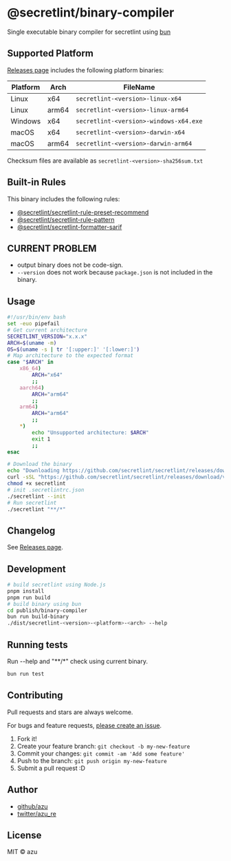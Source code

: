 # @secretlint/binary-compiler

Single executable binary compiler for secretlint using [bun](https://bun.sh/)

## Supported Platform

[Releases page](https://github.com/secretlint/secretlint/releases) includes the following platform binaries:

| Platform | Arch  | FileName                               | 
|----------|-------|----------------------------------------|
| Linux    | x64   | `secretlint-<version>-linux-x64`       |
| Linux    | arm64 | `secretlint-<version>-linux-arm64`     |
| Windows  | x64   | `secretlint-<version>-windows-x64.exe` |
| macOS    | x64   | `secretlint-<version>-darwin-x64`      |
| macOS    | arm64 | `secretlint-<version>-darwin-arm64`    |

Checksum files are available as `secretlint-<version>-sha256sum.txt`

## Built-in Rules

This binary includes the following rules:

- [@secretlint/secretlint-rule-preset-recommend](https://www.npmjs.com/package/@secretlint/secretlint-rule-preset-recommend)
- [@secretlint/secretlint-rule-pattern](https://www.npmjs.com/package/@secretlint/secretlint-rule-pattern)
- [@secretlint/secretlint-formatter-sarif](https://www.npmjs.com/package/@secretlint/secretlint-formatter-sarif)

## CURRENT PROBLEM

- output binary does not be code-sign.
- `--version` does not work because `package.json` is not included in the binary.

## Usage

```bash
#!/usr/bin/env bash
set -euo pipefail
# Get current architecture
SECRETLINT_VERSION="x.x.x"
ARCH=$(uname -m)
OS=$(uname -s | tr '[:upper:]' '[:lower:]')
# Map architecture to the expected format
case "$ARCH" in
    x86_64)
        ARCH="x64"
        ;;
    aarch64)
        ARCH="arm64"
        ;;
    arm64)
        ARCH="arm64"
        ;;
    *)
        echo "Unsupported architecture: $ARCH"
        exit 1
        ;;
esac

# Download the binary
echo "Downloading https://github.com/secretlint/secretlint/releases/download/v${SECRETLINT_VERSION}/secretlint-${SECRETLINT_VERSION}-${OS}-${ARCH}"
curl -sSL "https://github.com/secretlint/secretlint/releases/download/v${SECRETLINT_VERSION}/secretlint-${SECRETLINT_VERSION}-${OS}-${ARCH}" -o secretlint
chmod +x secretlint
# init .secretlintrc.json
./secretlint --init
# Run secretlint
./secretlint "**/*"
```

## Changelog

See [Releases page](https://github.com/secretlint/secretlint/releases).

## Development

```bash
# build secretlint using Node.js
pnpm install
pnpm run build
# build binary using bun
cd publish/binary-compiler
bun run build-binary
./dist/secretlint-<version>-<platform>-<arch> --help
```

## Running tests

Run --help and "**/*" check using current binary.

```sh
bun run test
```

## Contributing

Pull requests and stars are always welcome.

For bugs and feature requests, [please create an issue](https://github.com/secretlint/secretlint/issues).

1. Fork it!
2. Create your feature branch: `git checkout -b my-new-feature`
3. Commit your changes: `git commit -am 'Add some feature'`
4. Push to the branch: `git push origin my-new-feature`
5. Submit a pull request :D

## Author

- [github/azu](https://github.com/azu)
- [twitter/azu_re](https://twitter.com/azu_re)

## License

MIT © azu
